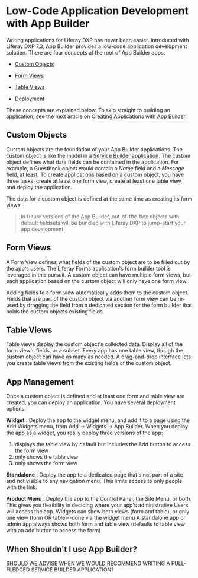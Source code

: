 # Low-Code Application Development with App Builder

Writing applications for Liferay DXP has never been easier. Introduced with Liferay DXP 7.3, App Builder provides a low-code application development solution. There are four concepts at the root of App Builder apps:

- [Custom Objects](#custom-objects)

- [Form Views](#form-views)

- [Table Views](#table-views)

- [Deployment](#deployment)

These concepts are explained below. To skip straight to building an application, see the next article on [Creating Applications with App Builder](./creating-applications-with-app-builder.md).

## Custom Objects

Custom objects are the foundation of your App Builder applications. The custom object is like the model in a [Service Builder application](placeholder). The custom object defines what data fields can be contained in the application. For example, a Guestbook object would contain a _Name_ field and a _Message_ field, at least. To create applications based on a custom object, you have three tasks: create at least one form view, create at least one table view, and deploy the application.

The data for a custom object is defined at the same time as creating its form views.

> In future versions of the App Builder, out-of-the-box objects with default fieldsets will be bundled with Liferay DXP to jump-start your app development. 

## Form Views

A Form View defines what fields of the custom object are to be filled out by the app's users. The Liferay Forms application's form builder tool is leveraged in this pursuit. A custom object can have multiple form views, but each application based on the custom object will only have one form view.

Adding fields to a form view automatically adds them to the custom object. Fields that are part of the custom object via another form view can be re-used by dragging the field from a dedicated section for the form builder that holds the custom objects existing fields.

## Table Views

Table views display the custom object's collected data. Display all of the form view's fields, or a subset. Every app has one table view, though the custom object can have as many as needed. A drag-and-drop interface lets you create table views from the existing fields of the custom object.

## App Management

Once a custom object is defined and at least one form and table view are created, you can deploy an application. You have several deployment options:

**Widget**
: Deploy the app to the widget menu, and add it to a page using the Add Widgets menu, from Add &rarr; Widgets &rarr; App Builder. When you deploy the app as a widget, you really deploy three versions of the app:

1.  displays the table view by default but includes the Add button to access the form view
1.  only shows the table view
1.  only shows the form view

**Standalone**
: Deploy the app to a dedicated page that's not part of a site and not visible to any navigation menu. This limits access to only people with the link.

**Product Menu**
: Deploy the app to the Control Panel, the Site Menu, or both. This gives you flexibility in deciding where your app's administrative Users will access the app.
Widgets can show both views (form and table), or only one view (form OR table)--done via the widget menu
A standalone app or admin app always shows both form and table view (defaults to table view with an add button to access the form)

## When Shouldn't I use App Builder?

SHOULD WE ADVISE WHEN WE WOULD RECOMMEND WRITING A FULL-FLEDGED SERVICE BUILDER APPLICATION?
